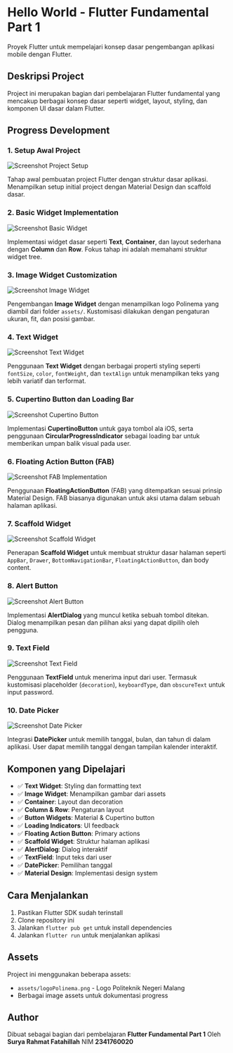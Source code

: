 # Hello World - Flutter Fundamental Part 1

Proyek Flutter untuk mempelajari konsep dasar pengembangan aplikasi mobile dengan Flutter.

## Deskripsi Project

Project ini merupakan bagian dari pembelajaran Flutter fundamental yang mencakup berbagai konsep dasar seperti widget, layout, styling, dan komponen UI dasar dalam Flutter.

## Progress Development

### 1. Setup Awal Project

![Screenshot Project Setup](images/01.png)

Tahap awal pembuatan project Flutter dengan struktur dasar aplikasi. Menampilkan setup initial project dengan Material Design dan scaffold dasar.

### 2. Basic Widget Implementation

![Screenshot Basic Widget](images/02.png)

Implementasi widget dasar seperti **Text**, **Container**, dan layout sederhana dengan **Column** dan **Row**. Fokus tahap ini adalah memahami struktur widget tree.

### 3. Image Widget Customization

![Screenshot Image Widget](images/03.png)

Pengembangan **Image Widget** dengan menampilkan logo Polinema yang diambil dari folder `assets/`. Kustomisasi dilakukan dengan pengaturan ukuran, fit, dan posisi gambar.

### 4. Text Widget

![Screenshot Text Widget](images/04.png)

Penggunaan **Text Widget** dengan berbagai properti styling seperti `fontSize`, `color`, `fontWeight`, dan `textAlign` untuk menampilkan teks yang lebih variatif dan terformat.

### 5. Cupertino Button dan Loading Bar

![Screenshot Cupertino Button](images/05.png)

Implementasi **CupertinoButton** untuk gaya tombol ala iOS, serta penggunaan **CircularProgressIndicator** sebagai loading bar untuk memberikan umpan balik visual pada user.

### 6. Floating Action Button (FAB)

![Screenshot FAB Implementation](images/06.png)

Penggunaan **FloatingActionButton** (FAB) yang ditempatkan sesuai prinsip Material Design. FAB biasanya digunakan untuk aksi utama dalam sebuah halaman aplikasi.

### 7. Scaffold Widget

![Screenshot Scaffold Widget](images/07.png)

Penerapan **Scaffold Widget** untuk membuat struktur dasar halaman seperti `AppBar`, `Drawer`, `BottomNavigationBar`, `FloatingActionButton`, dan body content.

### 8. Alert Button

![Screenshot Alert Button](images/08.png)

Implementasi **AlertDialog** yang muncul ketika sebuah tombol ditekan. Dialog menampilkan pesan dan pilihan aksi yang dapat dipilih oleh pengguna.

### 9. Text Field

![Screenshot Text Field](images/09.png)

Penggunaan **TextField** untuk menerima input dari user. Termasuk kustomisasi placeholder (`decoration`), `keyboardType`, dan `obscureText` untuk input password.

### 10. Date Picker

![Screenshot Date Picker](images/10.png)

Integrasi **DatePicker** untuk memilih tanggal, bulan, dan tahun di dalam aplikasi. User dapat memilih tanggal dengan tampilan kalender interaktif.

## Komponen yang Dipelajari

* ✅ **Text Widget**: Styling dan formatting text
* ✅ **Image Widget**: Menampilkan gambar dari assets
* ✅ **Container**: Layout dan decoration
* ✅ **Column & Row**: Pengaturan layout
* ✅ **Button Widgets**: Material & Cupertino button
* ✅ **Loading Indicators**: UI feedback
* ✅ **Floating Action Button**: Primary actions
* ✅ **Scaffold Widget**: Struktur halaman aplikasi
* ✅ **AlertDialog**: Dialog interaktif
* ✅ **TextField**: Input teks dari user
* ✅ **DatePicker**: Pemilihan tanggal
* ✅ **Material Design**: Implementasi design system

## Cara Menjalankan

1. Pastikan Flutter SDK sudah terinstall
2. Clone repository ini
3. Jalankan `flutter pub get` untuk install dependencies
4. Jalankan `flutter run` untuk menjalankan aplikasi

## Assets

Project ini menggunakan beberapa assets:

* `assets/logoPolinema.png` - Logo Politeknik Negeri Malang
* Berbagai image assets untuk dokumentasi progress

## Author

Dibuat sebagai bagian dari pembelajaran **Flutter Fundamental Part 1**
Oleh **Surya Rahmat Fatahillah**
NIM **2341760020**